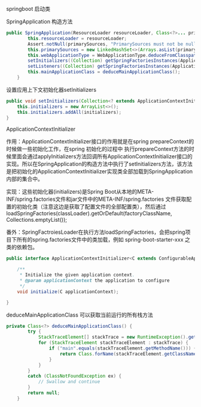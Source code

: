 springboot 启动类

SpringApplication 构造方法

```java
public SpringApplication(ResourceLoader resourceLoader, Class<?>... primarySources) {
		this.resourceLoader = resourceLoader;
		Assert.notNull(primarySources, "PrimarySources must not be null");
		this.primarySources = new LinkedHashSet<>(Arrays.asList(primarySources));
		this.webApplicationType = WebApplicationType.deduceFromClasspath();
		setInitializers((Collection) getSpringFactoriesInstances(ApplicationContextInitializer.class));
		setListeners((Collection) getSpringFactoriesInstances(ApplicationListener.class));
		this.mainApplicationClass = deduceMainApplicationClass();
	}
```

设置应用上下文初始化器setInitializers

```java
public void setInitializers(Collection<? extends ApplicationContextInitializer<?>> initializers) {
    this.initializers = new ArrayList<>();
    this.initializers.addAll(initializers);
}
```

ApplicationContextInitializer

作用：ApplicationContextInitializer接口的作用就是在spring prepareContext的时候做一些初始化工作，在spring 初始化的过程中 执行prepareContext方法的时候里面会通过applyInitializers方法回调所有ApplicationContextInitializer接口的实现。所以在SpringApplication的构造方法中执行了setInitializers方法，该方法是把初始化的ApplicationContextInitializer实现类全部加载到SpringApplication内部的集合中。

实现：这些初始化器(initializers)是Spring Boot从本地的META-INF/spring.factories文件和jar文件中的META-INF/spring.factories 文件获取配置的初始化类（注意这边是获取了配置文件的全部配置类），然后通过loadSpringFactories(classLoader).getOrDefault(factoryClassName, Collections.emptyList());

番外：SpringFactroiesLoader在执行方法loadSpringFactories，会把spring项目下所有的spring.factories文件中的类加载，例如 spring-boot-starter-xxx 之类的依赖包。
```java
public interface ApplicationContextInitializer<C extends ConfigurableApplicationContext> {

	/**
	 * Initialize the given application context.
	 * @param applicationContext the application to configure
	 */
	void initialize(C applicationContext);

}
```

deduceMainApplicationClass 可以获取当前运行的所有栈方法

```java
private Class<?> deduceMainApplicationClass() {
		try {
			StackTraceElement[] stackTrace = new RuntimeException().getStackTrace();
			for (StackTraceElement stackTraceElement : stackTrace) {
				if ("main".equals(stackTraceElement.getMethodName())) {
					return Class.forName(stackTraceElement.getClassName());
				}
			}
		}
		catch (ClassNotFoundException ex) {
			// Swallow and continue
		}
		return null;
	}
```